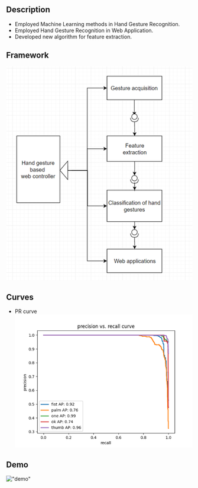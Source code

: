 ## Description
- Employed Machine Learning methods in Hand Gesture Recognition.
- Employed Hand Gesture Recognition in Web Application.
- Developed new algorithm for feature extraction.
## Framework
!["framework"](https://github.com/zepsgit/hand_gesture_recognition/blob/master/img/frame.png)
## Curves
- PR curve
!["framework"](https://github.com/zepsgit/hand_gesture_recognition/blob/master/img/pr_5k.png)
## Demo
!["demo"](https://github.com/zepsgit/hand_gesture_recognition/blob/master/img/1.gif)
